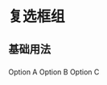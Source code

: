 # 复选框组

###

## 基础用法

###

<script setup>
import { ref } from 'vue'

const radio = ref(3)
</script>

<cg-radio-group v-model="radio">
    <cg-radio :label="3">Option A</cg-radio>
    <cg-radio :label="6">Option B</cg-radio>
    <cg-radio :label="9" disabled>Option C</cg-radio>
</cg-radio-group>
